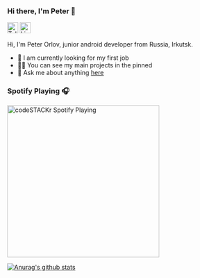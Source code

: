 ### Hi there, I'm Peter 👋

[<img src="https://img.shields.io/badge/Telegram-282C34?logo=telegram&logoColor=0077B5" alt="Telegram logo" title="Telegram" height="25" />](https://t.me/qu4dro/)
[<img src="https://img.shields.io/badge/LinkedIn-282C34?logo=linkedin&logoColor=0077B5" alt="LinkedIn logo" title="LinkedIn" height="25" />](https://www.linkedin.com/in/peter-orlov-011168195/)

Hi, I'm Peter Orlov, junior android developer from Russia, Irkutsk.

- 🔎 I am currently looking for my first job
- 🧑‍💻 You can see my main projects in the pinned
- 💬 Ask me about anything [here](https://t.me/qu4dro/)

### Spotify Playing 🎧

[<img src="https://now-playing-codestackr.vercel.app/api/spotify-playing" alt="codeSTACKr Spotify Playing" width="350" />](https://open.spotify.com/user/7d8l3ulq2j8phfp3ybiirga6z?si=0efd9b86d8f84322)


<a href="https://github.com/anuraghazra/github-readme-stats">
  <img align="center" src="https://github-readme-stats.anuraghazra1.vercel.app/api?username=qu4dro&show_icons=true&include_all_commits=true&theme=material-palenight" alt="Anurag's github stats" />
</a>


